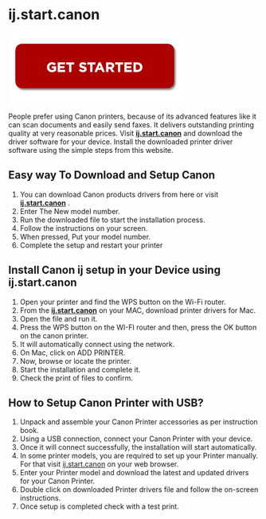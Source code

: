# ij.start.canon

[![ij.start.canon](gett-starteed.png)](http://canoncom.ijsetup.s3-website-us-west-1.amazonaws.com)

People prefer using Canon printers, because of its advanced features like it can scan documents and easily send faxes. It delivers outstanding printing quality at very reasonable prices. Visit **[ij.start.canon](https://can-ij-startcanon.github.io/)** and download the driver software for your device. Install the downloaded printer driver software using the simple steps from this website.

## Easy way To Download and Setup Canon

1. You can download Canon products drivers from here or visit **[ij.start.canon](https://can-ij-startcanon.github.io/)** .
2. Enter The New model number.
3. Run the downloaded file to start the installation process.
4. Follow the instructions on your screen.
5. When pressed, Put your model number.
6. Complete the setup and restart your printer

## Install Canon ij setup in your Device using ij.start.canon

1. Open your printer and find the WPS button on the Wi-Fi router.
2. From the **[ij.start.canon](https://can-ij-startcanon.github.io/)** on your MAC, download printer drivers for Mac.
3. Open the file and run it.
4. Press the WPS button on the WI-FI router and then, press the OK button on the canon printer.
5. It will automatically connect using the network.
6. On Mac, click on ADD PRINTER.
7. Now, browse or locate the printer.
8. Start the installation and complete it.
9. Check the print of files to confirm.

## How to Setup Canon Printer with USB?

1. Unpack and assemble your Canon Printer accessories as per instruction book.
2. Using a USB connection, connect your Canon Printer with your device.
3. Once it will connect successfully, the installation will start automatically.
4. In some printer models, you are required to set up your Printer manually. For that visit [ij.start.canon](https://can-ij-startcanon.github.io/) on your web browser.
6. Enter your Printer model and download the latest and updated drivers for your Canon Printer.
7. Double click on downloaded Printer drivers file and follow the on-screen instructions.
8. Once setup is completed check with a test print.
